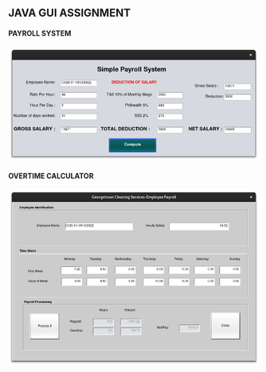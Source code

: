 ## JAVA GUI ASSIGNMENT

#### PAYROLL SYSTEM

<img  src="./Screenshot from 2023-11-12 20-26-46.png" />

#### OVERTIME CALCULATOR
<img src="./Screenshot from 2023-11-13 12-36-06.png" />
